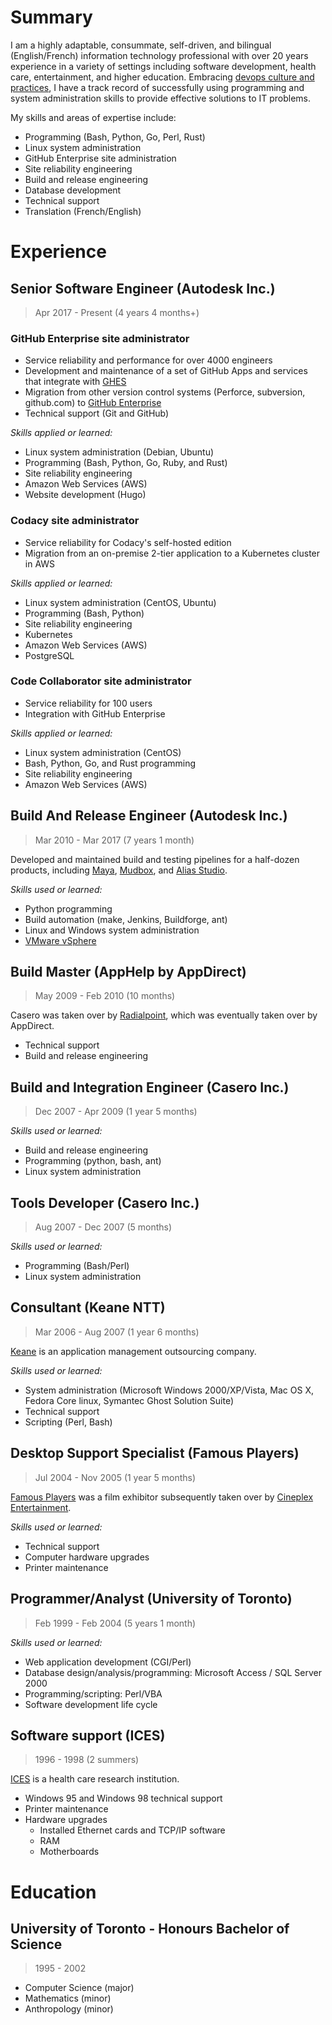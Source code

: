 # Summary

I am a highly adaptable, consummate, self-driven, and bilingual (English/French) information technology professional with over 20 years experience in a variety of settings including software development, health care, entertainment, and higher education.
Embracing [devops culture and practices][devops], I have a track record of successfully using programming and system administration skills to provide effective solutions to IT problems.

My skills and areas of expertise include:

- Programming (Bash, Python, Go, Perl, Rust)
- Linux system administration
- GitHub Enterprise site administration
- Site reliability engineering
- Build and release engineering
- Database development
- Technical support
- Translation (French/English)

# Experience

## Senior Software Engineer (Autodesk Inc.)

> Apr 2017 - Present (4 years 4 months+)

### GitHub Enterprise site administrator

- Service reliability and performance for over 4000 engineers
- Development and maintenance of a set of GitHub Apps and services that integrate with [GHES][ghes]
- Migration from other version control systems (Perforce, subversion, github.com) to [GitHub Enterprise][ghes]
- Technical support (Git and GitHub)

*Skills applied or learned:*

- Linux system administration (Debian, Ubuntu)
- Programming (Bash, Python, Go, Ruby, and Rust)
- Site reliability engineering
- Amazon Web Services (AWS)
- Website development (Hugo)

### Codacy site administrator

- Service reliability for Codacy's self-hosted edition
- Migration from an on-premise 2-tier application to a Kubernetes cluster in AWS

*Skills applied or learned:*

- Linux system administration (CentOS, Ubuntu)
- Programming (Bash, Python)
- Site reliability engineering
- Kubernetes
- Amazon Web Services (AWS)
- PostgreSQL

### Code Collaborator site administrator

- Service reliability for 100 users
- Integration with GitHub Enterprise

*Skills applied or learned:*

- Linux system administration (CentOS)
- Bash, Python, Go, and Rust programming
- Site reliability engineering
- Amazon Web Services (AWS)

## Build And Release Engineer (Autodesk Inc.)

> Mar 2010 - Mar 2017 (7 years 1 month)

Developed and maintained build and testing pipelines for a half-dozen products, including [Maya][maya], [Mudbox][mudbox], and [Alias Studio][alias].

*Skills used or learned:*

- Python programming
- Build automation (make, Jenkins, Buildforge, ant)
- Linux and Windows system administration
- [VMware vSphere][vsphere]

## Build Master (AppHelp by AppDirect)

> May 2009 - Feb 2010 (10 months)

Casero was taken over by [Radialpoint][radialpoint], which was eventually taken over by AppDirect.

- Technical support
- Build and release engineering

## Build and Integration Engineer (Casero Inc.)

> Dec 2007 - Apr 2009 (1 year 5 months)

*Skills used or learned:*

- Build and release engineering
- Programming (python, bash, ant)
- Linux system administration

## Tools Developer (Casero Inc.)

> Aug 2007 - Dec 2007 (5 months)

*Skills used or learned:*

- Programming (Bash/Perl)
- Linux system administration

## Consultant (Keane NTT)

> Mar 2006 - Aug 2007 (1 year 6 months)

[Keane][keane] is an application management outsourcing company.

*Skills used or learned:*

- System administration (Microsoft Windows 2000/XP/Vista, Mac OS X, Fedora Core linux, Symantec Ghost Solution Suite)
- Technical support
- Scripting (Perl, Bash)

## Desktop Support Specialist (Famous Players)

> Jul 2004 - Nov 2005 (1 year 5 months)

[Famous Players][famous] was a film exhibitor subsequently taken over by [Cineplex Entertainment][cineplex].

*Skills used or learned:*

- Technical support
- Computer hardware upgrades
- Printer maintenance

## Programmer/Analyst (University of Toronto)

> Feb 1999 - Feb 2004 (5 years 1 month)

*Skills used or learned:*

- Web application development (CGI/Perl)
- Database design/analysis/programming: Microsoft Access / SQL Server 2000
- Programming/scripting: Perl/VBA
- Software development life cycle

## Software support (ICES)

> 1996 - 1998 (2 summers)

[ICES][ices] is a health care research institution.

- Windows 95 and Windows 98 technical support
- Printer maintenance
- Hardware upgrades
   - Installed Ethernet cards and TCP/IP software
   - RAM
   - Motherboards

# Education

## University of Toronto - Honours Bachelor of Science

> 1995 - 2002

- Computer Science (major)
- Mathematics (minor)
- Anthropology (minor)

[devops]: https://en.wikipedia.org/wiki/DevOps
[ghes]: https://github.com/enterprise
[ices]: https://www.ices.on.ca/
[famous]: https://en.wikipedia.org/wiki/Famous_Players 
[cineplex]: https://en.wikipedia.org/wiki/Cineplex_Entertainment
[keane]: https://en.wikipedia.org/wiki/Keane_(company)
[casero]: https://www.bloomberg.com/profile/company/3273596Z:CN
[vsphere]: https://en.wikipedia.org/wiki/VMware_vSphere
[radialpoint]: https://www.appdirect.com/about/press/releases/radialpoint-is-now-apphelp
[maya]: https://en.wikipedia.org/wiki/Autodesk_Maya
[alias]: https://en.wikipedia.org/wiki/Autodesk_Alias 
[mudbox]: https://en.wikipedia.org/wiki/Autodesk_Mudbox
[linkedin]: https://www.linkedin.com/in/martinbright/